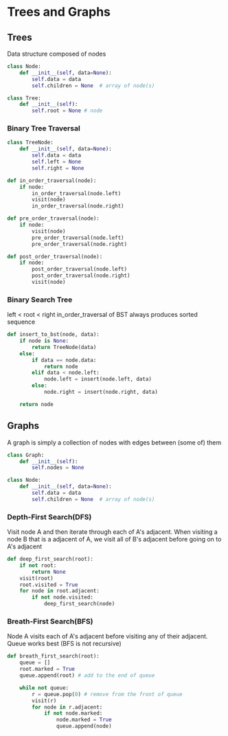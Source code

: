 # Trees and Graphs

## Trees

Data structure composed of nodes

```python
class Node:
    def __init__(self, data=None):
        self.data = data
        self.children = None  # array of node(s)

class Tree:
    def __init__(self):
        self.root = None # node
```

### Binary Tree Traversal

```python
class TreeNode:
    def __init__(self, data=None):
        self.data = data
        self.left = None
        self.right = None

def in_order_traversal(node):
    if node:
        in_order_traversal(node.left)
        visit(node)
        in_order_traversal(node.right)

def pre_order_traversal(node):
    if node:
        visit(node)
        pre_order_traversal(node.left)
        pre_order_traversal(node.right)

def post_order_traversal(node):
    if node:
        post_order_traversal(node.left)
        post_order_traversal(node.right)
        visit(node)
```

### Binary Search Tree

left < root < right
in_order_traversal of BST always produces sorted sequence

```python
def insert_to_bst(node, data):
    if node is None:
        return TreeNode(data)
    else:
        if data == node.data:
            return node
        elif data < node.left:
            node.left = insert(node.left, data)
        else:
            node.right = insert(node.right, data)

    return node
```

## Graphs

A graph is simply a collection of nodes with edges between (some of) them

```python
class Graph:
    def __init__(self):
        self.nodes = None

class Node:
    def __init__(self, data=None):
        self.data = data
        self.children = None  # array of node(s)
```

### Depth-First Search(DFS)

Visit node A and then iterate through each of A's adjacent.
When visiting a node B that is a adjacent of A, we visit all of B's adjacent before going on to A's adjacent

```python
def deep_first_search(root):
    if not root:
        return None
    visit(root)
    root.visited = True
    for node in root.adjacent:
        if not node.visited:
            deep_first_search(node)
```

### Breath-First Search(BFS)

Node A visits each of A's adjacent before visiting any of their adjacent.
Queue works best (BFS is not recursive)

```python
def breath_first_search(root):
    queue = []
    root.marked = True
    queue.append(root) # add to the end of queue

    while not queue:
        r = queue.pop(0) # remove from the front of queue
        visit(r)
        for node in r.adjacent:
            if not node.marked:
                node.marked = True
                queue.append(node)
```
